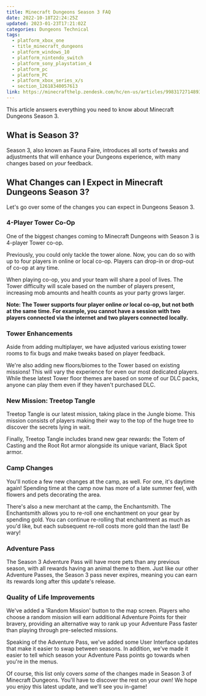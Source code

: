 ```yaml
---
title: Minecraft Dungeons Season 3 FAQ
date: 2022-10-18T22:24:25Z
updated: 2023-01-23T17:21:02Z
categories: Dungeons Technical
tags:
  - platform_xbox_one
  - title_minecraft_dungeons
  - platform_windows_10
  - platform_nintendo_switch
  - platform_sony_playstation_4
  - platform_pc
  - platform_PC
  - platform_xbox_series_x/s
  - section_12618340057613
link: https://minecrafthelp.zendesk.com/hc/en-us/articles/9983172714893-Minecraft-Dungeons-Season-3-FAQ
---
```


This article answers everything you need to know about Minecraft Dungeons Season 3.

## What is Season 3?

Season 3, also known as Fauna Faire, introduces all sorts of tweaks and adjustments that will enhance your Dungeons experience, with many changes based on *your* feedback.

## What Changes can I Expect in Minecraft Dungeons Season 3?

Let's go over some of the changes you can expect in Dungeons Season 3.

### 4-Player Tower Co-Op

One of the biggest changes coming to Minecraft Dungeons with Season 3 is 4-player Tower co-op.

Previously, you could only tackle the tower alone. Now, you can do so with up to four players in online or local co-op. Players can drop-in or drop-out of co-op at any time.

When playing co-op, you and your team will share a pool of lives. The Tower difficulty will scale based on the number of players present, increasing mob amounts and health counts as your party grows larger.

**Note: The Tower supports four player online *or* local co-op, but not both at the same time. For example, you cannot have a session with two players connected via the internet and two players connected locally.**

### Tower Enhancements

Aside from adding multiplayer, we have adjusted various existing tower rooms to fix bugs and make tweaks based on player feedback.

We're also adding new floors/biomes to the Tower based on existing missions! This will vary the experience for even our most dedicated players. While these latest Tower floor themes are based on some of our DLC packs, anyone can play them even if they haven't purchased DLC.

### New Mission: Treetop Tangle

Treetop Tangle is our latest mission, taking place in the Jungle biome. This mission consists of players making their way to the top of the huge tree to discover the secrets lying in wait.

Finally, Treetop Tangle includes brand new gear rewards: the Totem of Casting and the Root Rot armor alongside its unique variant, Black Spot armor​.

### Camp Changes

You'll notice a few new changes at the camp, as well. For one, it's daytime again! Spending time at the camp now has more of a late summer feel, with flowers and pets decorating the area.

There's also a new merchant at the camp, the Enchantsmith. The Enchantsmith allows you to re-roll one enchantment on your gear by spending gold. You can continue re-rolling that enchantment as much as you'd like, but each subsequent re-roll costs more gold than the last! Be wary!

### Adventure Pass

The Season 3 Adventure Pass will have more pets than any previous season, with all rewards having an animal theme to them. Just like our other Adventure Passes, the Season 3 pass never expires, meaning you can earn its rewards long after this update's release.

### Quality of Life Improvements

We've added a 'Random Mission' button to the map screen. Players who choose a random mission will earn additional Adventure Points for their bravery, providing an alternative way to rank up your Adventure Pass faster than playing through pre-selected missions.

Speaking of the Adventure Pass, we've added some User Interface updates that make it easier to swap between seasons. In addition, we've made it easier to tell which season your Adventure Pass points go towards when you're in the menus.

Of course, this list only covers *some* of the changes made in Season 3 of Minecraft Dungeons. You'll have to discover the rest on your own! We hope you enjoy this latest update, and we'll see you in-game!
